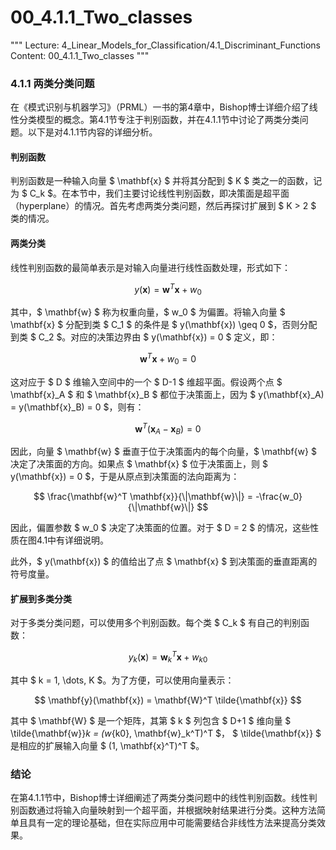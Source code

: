 # 00_4.1.1_Two_classes

"""
Lecture: 4_Linear_Models_for_Classification/4.1_Discriminant_Functions
Content: 00_4.1.1_Two_classes
"""

### 4.1.1 两类分类问题

在《模式识别与机器学习》（PRML）一书的第4章中，Bishop博士详细介绍了线性分类模型的概念。第4.1节专注于判别函数，并在4.1.1节中讨论了两类分类问题。以下是对4.1.1节内容的详细分析。

#### 判别函数

判别函数是一种输入向量 $ \mathbf{x} $ 并将其分配到 $ K $ 类之一的函数，记为 $ C_k $。在本节中，我们主要讨论线性判别函数，即决策面是超平面（hyperplane）的情况。首先考虑两类分类问题，然后再探讨扩展到 $ K > 2 $ 类的情况。

#### 两类分类

线性判别函数的最简单表示是对输入向量进行线性函数处理，形式如下：

$$ y(\mathbf{x}) = \mathbf{w}^T \mathbf{x} + w_0 $$

其中，$ \mathbf{w} $ 称为权重向量，$ w_0 $ 为偏置。将输入向量 $ \mathbf{x} $ 分配到类 $ C_1 $ 的条件是 $ y(\mathbf{x}) \geq 0 $，否则分配到类 $ C_2 $。对应的决策边界由 $ y(\mathbf{x}) = 0 $ 定义，即：

$$ \mathbf{w}^T \mathbf{x} + w_0 = 0 $$

这对应于 $ D $ 维输入空间中的一个 $ D-1 $ 维超平面。假设两个点 $ \mathbf{x}_A $ 和 $ \mathbf{x}_B $ 都位于决策面上，因为 $ y(\mathbf{x}_A) = y(\mathbf{x}_B) = 0 $，则有：

$$ \mathbf{w}^T (\mathbf{x}_A - \mathbf{x}_B) = 0 $$

因此，向量 $ \mathbf{w} $ 垂直于位于决策面内的每个向量，$ \mathbf{w} $ 决定了决策面的方向。如果点 $ \mathbf{x} $ 位于决策面上，则 $ y(\mathbf{x}) = 0 $，于是从原点到决策面的法向距离为：

$$ \frac{\mathbf{w}^T \mathbf{x}}{\|\mathbf{w}\|} = -\frac{w_0}{\|\mathbf{w}\|} $$

因此，偏置参数 $ w_0 $ 决定了决策面的位置。对于 $ D = 2 $ 的情况，这些性质在图4.1中有详细说明。

此外，$ y(\mathbf{x}) $ 的值给出了点 $ \mathbf{x} $ 到决策面的垂直距离的符号度量。

#### 扩展到多类分类

对于多类分类问题，可以使用多个判别函数。每个类 $ C_k $ 有自己的判别函数：

$$ y_k(\mathbf{x}) = \mathbf{w}_k^T \mathbf{x} + w_{k0} $$

其中 $ k = 1, \dots, K $。为了方便，可以使用向量表示：

$$ \mathbf{y}(\mathbf{x}) = \mathbf{W}^T \tilde{\mathbf{x}} $$

其中 $ \mathbf{W} $ 是一个矩阵，其第 $ k $ 列包含 $ D+1 $ 维向量 $ \tilde{\mathbf{w}}_k = (w_{k0}, \mathbf{w}_k^T)^T $， $ \tilde{\mathbf{x}} $ 是相应的扩展输入向量 $ (1, \mathbf{x}^T)^T $。

### 结论

在第4.1.1节中，Bishop博士详细阐述了两类分类问题中的线性判别函数。线性判别函数通过将输入向量映射到一个超平面，并根据映射结果进行分类。这种方法简单且具有一定的理论基础，但在实际应用中可能需要结合非线性方法来提高分类效果。
